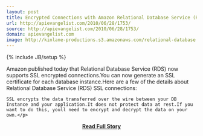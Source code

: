 ```yaml
---
layout: post
title: Encrypted Connections with Amazon Relational Database Service (RDS)
url: http://apievangelist.com/2010/06/28/1753/
source: http://apievangelist.com/2010/06/28/1753/
domain: apievangelist.com
image: http://kinlane-productions.s3.amazonaws.com/relational-database.jpg
---
```

{% include JB/setup %}<p>Amazon published today that Relational Database Service (RDS) now supports SSL encrypted connections.You can now generate an SSL certificate for each database instance.Here are a few of the details about Relational Database Service (RDS) SSL connections:

	SSL encrypts the data transferred over the wire between your DB Instance and your application.It does not protect data at rest.If you want to do this, youll need to encrypt and decrypt the data on your own.</p>
<center><p><a href="http://apievangelist.com/2010/06/28/1753/" style='padding:25px; font-sze:18px; font-weight: bold;'>Read Full Story</a></p></center>
